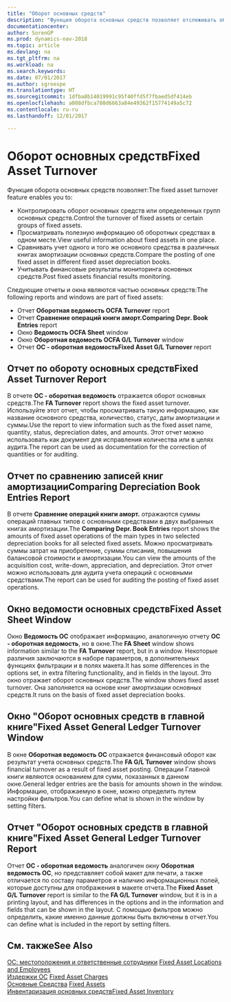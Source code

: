 ```yaml
---
title: "Оборот основных средств"
description: "Функция оборота основных средств позволяет отслеживать оборот основных средств или определенных групп основных средств, просматривать полезную информацию об основных средствах в одном месте и т. п."
documentationcenter: 
author: SorenGP
ms.prod: dynamics-nav-2018
ms.topic: article
ms.devlang: na
ms.tgt_pltfrm: na
ms.workload: na
ms.search.keywords: 
ms.date: 07/01/2017
ms.author: sgroespe
ms.translationtype: HT
ms.sourcegitcommit: 1dfba8b14019991c95f40ffd5f7fbaed5df414eb
ms.openlocfilehash: a008dfbca780d6663a84e49362f15774149a5c72
ms.contentlocale: ru-ru
ms.lasthandoff: 12/01/2017

---
```

# <a name="fixed-asset-turnover"></a><span data-ttu-id="e2743-103">Оборот основных средств</span><span class="sxs-lookup"><span data-stu-id="e2743-103">Fixed Asset Turnover</span></span>
<span data-ttu-id="e2743-104">Функция оборота основных средств позволяет:</span><span class="sxs-lookup"><span data-stu-id="e2743-104">The fixed asset turnover feature enables you to:</span></span>  

- <span data-ttu-id="e2743-105">Контролировать оборот основных средств или определенных групп основных средств.</span><span class="sxs-lookup"><span data-stu-id="e2743-105">Control the turnover of fixed assets or certain groups of fixed assets.</span></span>  
- <span data-ttu-id="e2743-106">Просматривать полезную информацию об оборотных средствах в одном месте.</span><span class="sxs-lookup"><span data-stu-id="e2743-106">View useful information about fixed assets in one place.</span></span>  
- <span data-ttu-id="e2743-107">Сравнивать учет одного и того же основного средства в различных книгах амортизации основных средств.</span><span class="sxs-lookup"><span data-stu-id="e2743-107">Compare the posting of one fixed asset in different fixed asset depreciation books.</span></span>  
- <span data-ttu-id="e2743-108">Учитывать финансовые результаты мониторинга основных средств.</span><span class="sxs-lookup"><span data-stu-id="e2743-108">Post fixed assets financial results monitoring.</span></span>  

<span data-ttu-id="e2743-109">Следующие отчеты и окна являются частью основных средств:</span><span class="sxs-lookup"><span data-stu-id="e2743-109">The following reports and windows are part of fixed assets:</span></span>  

- <span data-ttu-id="e2743-110">Отчет **Оборотная ведомость ОС**</span><span class="sxs-lookup"><span data-stu-id="e2743-110">**FA Turnover** report</span></span>  
- <span data-ttu-id="e2743-111">Отчет **Сравнение операций книги аморт.**</span><span class="sxs-lookup"><span data-stu-id="e2743-111">**Comparing Depr. Book Entries** report</span></span>  
- <span data-ttu-id="e2743-112">Окно **Ведомость ОС**</span><span class="sxs-lookup"><span data-stu-id="e2743-112">**FA Sheet** window</span></span>  
- <span data-ttu-id="e2743-113">Окно **Оборотная ведомость ОС**</span><span class="sxs-lookup"><span data-stu-id="e2743-113">**FA G/L Turnover** window</span></span>  
- <span data-ttu-id="e2743-114">Отчет **ОС - оборотная ведомость**</span><span class="sxs-lookup"><span data-stu-id="e2743-114">**Fixed Asset G/L Turnover** report</span></span>  

## <a name="fixed-asset-turnover-report"></a><span data-ttu-id="e2743-115">Отчет по обороту основных средств</span><span class="sxs-lookup"><span data-stu-id="e2743-115">Fixed Asset Turnover Report</span></span>  
<span data-ttu-id="e2743-116">В отчете **ОС - оборотная ведомость** отражается оборот основных средств.</span><span class="sxs-lookup"><span data-stu-id="e2743-116">The **FA Turnover** report shows the fixed asset turnover.</span></span> <span data-ttu-id="e2743-117">Используйте этот отчет, чтобы просматривать такую информацию, как название основного средства, количество, статус, даты амортизации и суммы.</span><span class="sxs-lookup"><span data-stu-id="e2743-117">Use the report to view information such as the fixed asset name, quantity, status, depreciation dates, and amounts.</span></span> <span data-ttu-id="e2743-118">Этот отчет можно использовать как документ для исправления количества или в целях аудита.</span><span class="sxs-lookup"><span data-stu-id="e2743-118">The report can be used as documentation for the correction of quantities or for auditing.</span></span>  

## <a name="comparing-depreciation-book-entries-report"></a><span data-ttu-id="e2743-119">Отчет по сравнению записей книг амортизации</span><span class="sxs-lookup"><span data-stu-id="e2743-119">Comparing Depreciation Book Entries Report</span></span>  
<span data-ttu-id="e2743-120">В отчете **Сравнение операций книги аморт.** отражаются суммы операций главных типов с основными средствами в двух выбранных книгах амортизации.</span><span class="sxs-lookup"><span data-stu-id="e2743-120">The **Comparing Depr. Book Entries** report shows the amounts of fixed asset operations of the main types in two selected depreciation books for all selected fixed assets.</span></span> <span data-ttu-id="e2743-121">Можно просматривать суммы затрат на приобретение, суммы списания, повышения балансовой стоимости и амортизации.</span><span class="sxs-lookup"><span data-stu-id="e2743-121">You can view the amounts of the acquisition cost, write-down, appreciation, and depreciation.</span></span> <span data-ttu-id="e2743-122">Этот отчет можно использовать для аудита учета операций с основными средствами.</span><span class="sxs-lookup"><span data-stu-id="e2743-122">The report can be used for auditing the posting of fixed asset operations.</span></span>  

## <a name="fixed-asset-sheet-window"></a><span data-ttu-id="e2743-123">Окно ведомости основных средств</span><span class="sxs-lookup"><span data-stu-id="e2743-123">Fixed Asset Sheet Window</span></span>  
<span data-ttu-id="e2743-124">Окно **Ведомость ОС** отображает информацию, аналогичную отчету **ОС - оборотная ведомость**, но в окне.</span><span class="sxs-lookup"><span data-stu-id="e2743-124">The **FA Sheet** window shows information similar to the **FA Turnover** report, but in a window.</span></span> <span data-ttu-id="e2743-125">Некоторые различия заключаются в наборе параметров, в дополнительных функциях фильтрации и в полях макета.</span><span class="sxs-lookup"><span data-stu-id="e2743-125">It has some differences in the options set, in extra filtering functionality, and in fields in the layout.</span></span> <span data-ttu-id="e2743-126">Это окно отражает оборот основных средств.</span><span class="sxs-lookup"><span data-stu-id="e2743-126">The window shows fixed asset turnover.</span></span> <span data-ttu-id="e2743-127">Она заполняется на основе книг амортизации основных средств.</span><span class="sxs-lookup"><span data-stu-id="e2743-127">It runs on the basis of fixed asset depreciation books.</span></span>  

## <a name="fixed-asset-general-ledger-turnover-window"></a><span data-ttu-id="e2743-128">Окно "Оборот основных средств в главной книге"</span><span class="sxs-lookup"><span data-stu-id="e2743-128">Fixed Asset General Ledger Turnover Window</span></span>  
<span data-ttu-id="e2743-129">В окне **Оборотная ведомость ОС** отражается финансовый оборот как результат учета основных средств.</span><span class="sxs-lookup"><span data-stu-id="e2743-129">The **FA G/L Turnover** window shows financial turnover as a result of fixed asset posting.</span></span> <span data-ttu-id="e2743-130">Операции Главной книги являются основанием для сумм, показанных в данном окне.</span><span class="sxs-lookup"><span data-stu-id="e2743-130">General ledger entries are the basis for amounts shown in the window.</span></span> <span data-ttu-id="e2743-131">Информацию, отображаемую в окне, можно определить путем настройки фильтров.</span><span class="sxs-lookup"><span data-stu-id="e2743-131">You can define what is shown in the window by setting filters.</span></span>  

## <a name="fixed-asset-general-ledger-turnover-report"></a><span data-ttu-id="e2743-132">Отчет "Оборот основных средств в главной книге"</span><span class="sxs-lookup"><span data-stu-id="e2743-132">Fixed Asset General Ledger Turnover Report</span></span>  
<span data-ttu-id="e2743-133">Отчет **ОС - оборотная ведомость** аналогичен окну **Оборотная ведомость ОС**, но представляет собой макет для печати, а также отличается по составу параметров и наличию информационных полей, которые доступны для отображения в макете отчета.</span><span class="sxs-lookup"><span data-stu-id="e2743-133">The **Fixed Asset G/L Turnover** report is similar to the **FA G/L Turnover** window, but it is in a printing layout, and has differences in the options and in the information and fields that can be shown in the layout.</span></span> <span data-ttu-id="e2743-134">С помощью фильтров можно определить, какие именно данные должны быть включены в отчет.</span><span class="sxs-lookup"><span data-stu-id="e2743-134">You can define what is included in the report by setting filters.</span></span>  

## <a name="see-also"></a><span data-ttu-id="e2743-135">См. также</span><span class="sxs-lookup"><span data-stu-id="e2743-135">See Also</span></span>  
<span data-ttu-id="e2743-136">[ОС: местоположения и ответственные сотрудники](fixed-asset-locations-and-employees.md) </span><span class="sxs-lookup"><span data-stu-id="e2743-136">[Fixed Asset Locations and Employees](fixed-asset-locations-and-employees.md) </span></span>  
<span data-ttu-id="e2743-137">[Издержки ОС](fixed-asset-charges.md) </span><span class="sxs-lookup"><span data-stu-id="e2743-137">[Fixed Asset Charges](fixed-asset-charges.md) </span></span>  
<span data-ttu-id="e2743-138">[Основные Средства](fixed-assets.md) </span><span class="sxs-lookup"><span data-stu-id="e2743-138">[Fixed Assets](fixed-assets.md) </span></span>  
[<span data-ttu-id="e2743-139">Инвентаризация основных средств</span><span class="sxs-lookup"><span data-stu-id="e2743-139">Fixed Asset Inventory</span></span>](fixed-asset-inventory.md)

